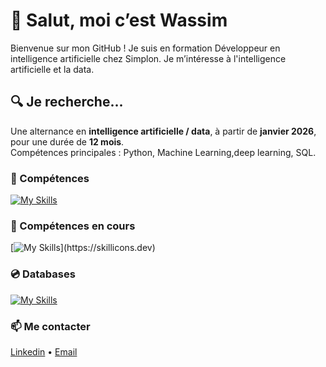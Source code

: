# 👋 Salut, moi c’est Wassim

Bienvenue sur mon GitHub !
Je suis en formation Développeur en intelligence artificielle chez Simplon.
Je m’intéresse à l'intelligence artificielle et la data.

## 🔍 Je recherche...
Une alternance en **intelligence artificielle / data**, à partir de **janvier 2026**, pour une durée de **12 mois**.  
Compétences principales : Python, Machine Learning,deep learning, SQL.



### 🧠 Compétences
[![My Skills](https://skillicons.dev/icons?i=py,js,html,css,java,docker,git,github)](https://skillicons.dev)

### 🚧 Compétences en cours

[![My Skills](https://skillicons.dev/icons?i=django,sklearn,tensorflow,)](https://skillicons.dev)

### 💿 Databases
[![My Skills](https://skillicons.dev/icons?i=mysql,mongodb)](https://skillicons.dev)

### 📫 Me contacter

[Linkedin](www.linkedin.com/in/wassim-motasali) • [Email](mailto:wassim.mts@outlook.fr)






<!--
**shini559/shini559** is a ✨ _special_ ✨ repository because its `README.md` (this file) appears on your GitHub profile.

Here are some ideas to get you started:

- 🔭 I’m currently working on ...
- 🌱 I’m currently learning ...
- 👯 I’m looking to collaborate on ...
- 🤔 I’m looking for help with ...
- 💬 Ask me about ...
- 📫 How to reach me: ...
- 😄 Pronouns: ...
- ⚡ Fun fact: ...
-->
